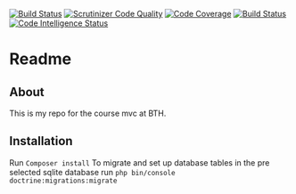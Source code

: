 [![Build Status](https://travis-ci.com/Joel80/mvc-framework.svg?branch=main)](https://travis-ci.com/Joel80/mvc-framework) [![Scrutinizer Code Quality](https://scrutinizer-ci.com/g/Joel80/mvc-framework/badges/quality-score.png?b=main)](https://scrutinizer-ci.com/g/Joel80/mvc-framework/?branch=main) [![Code Coverage](https://scrutinizer-ci.com/g/Joel80/mvc-framework/badges/coverage.png?b=main)](https://scrutinizer-ci.com/g/Joel80/mvc-framework/?branch=main) [![Build Status](https://scrutinizer-ci.com/g/Joel80/mvc-framework/badges/build.png?b=main)](https://scrutinizer-ci.com/g/Joel80/mvc-framework/build-status/main)
[![Code Intelligence Status](https://scrutinizer-ci.com/g/Joel80/mvc-framework/badges/code-intelligence.svg?b=main)](https://scrutinizer-ci.com/code-intelligence)

# Readme
## About
This is my repo for the course mvc at BTH.

## Installation 
Run <code>Composer install</code>
To migrate and set up database tables in the pre selected sqlite database run <code>php bin/console doctrine:migrations:migrate</code>